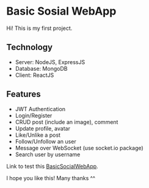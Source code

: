 # Basic Sosial WebApp

Hi! This is my first project.

## Technology
- Server: NodeJS, ExpressJS
- Database: MongoDB
- Client: ReactJS

## Features
- JWT Authentication
- Login/Register
- CRUD post (include an image), comment
- Update profile, avatar
- Like/Unlike a post
- Follow/Unfollow an user
- Message over WebSocket (use socket.io package)
- Search user by username

Link to test this [BasicSocialWebApp](https://social-web-client.herokuapp.com).

I hope you like this! Many thanks ^^
